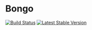 Bongo
=====

[![Build Status](https://travis-ci.org/poblcreative/bongo.png?branch=master)](https://travis-ci.org/poblcreative/bongo)
[![Latest Stable Version](https://poser.pugx.org/poblcreative/bongo/v/stable.png)](https://packagist.org/packages/poblcreative/bongo)